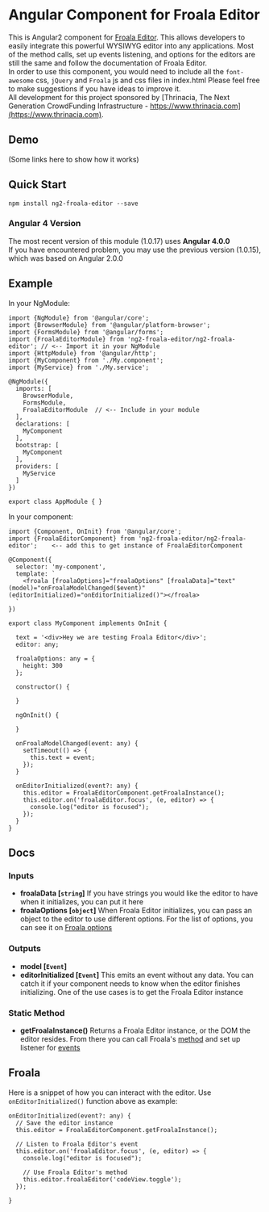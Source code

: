 # Angular Component for Froala Editor

This is Angular2 component for [Froala Editor](https://github.com/froala/wysiwyg-editor). This allows developers
to easily integrate this powerful WYSIWYG editor into any applications.
Most of the method calls, set up events listening, and options for the editors are still the same and follow the documentation of Froala Editor.  
In order to use this component, you would need to include all the `font-awesome` css, `jQuery` and `Froala` js and css files in index.html
Please feel free to make suggestions if you have ideas to improve it.  
All development for this project sponsored by [Thrinacia, The Next Generation CrowdFunding Infrastructure - https://www.thrinacia.com](https://www.thrinacia.com).

## Demo

(Some links here to show how it works)

## Quick Start

```
npm install ng2-froala-editor --save
```

### Angular 4 Version

The most recent version of this module (1.0.17) uses **Angular 4.0.0**  
If you have encountered problem, you may use the previous version (1.0.15), which was based on Angular 2.0.0

## Example

In your NgModule:

```
import {NgModule} from '@angular/core';
import {BrowserModule} from '@angular/platform-browser';
import {FormsModule} from '@angular/forms';
import {FroalaEditorModule} from 'ng2-froala-editor/ng2-froala-editor'; // <-- Import it in your NgModule
import {HttpModule} from '@angular/http';
import {MyComponent} from './My.component';
import {MyService} from './My.service';

@NgModule({
  imports: [
    BrowserModule,
    FormsModule,
    FroalaEditorModule  // <-- Include in your module
  ],
  declarations: [
    MyComponent
  ],
  bootstrap: [
    MyComponent
  ],
  providers: [
    MyService
  ]
})

export class AppModule { }
```

In your component:
```
import {Component, OnInit} from '@angular/core';
import {FroalaEditorComponent} from 'ng2-froala-editor/ng2-froala-editor';    <-- add this to get instance of FroalaEditorComponent

@Component({
  selector: 'my-component',
  template: `
    <froala [froalaOptions]="froalaOptions" [froalaData]="text" (model)="onFroalaModelChanged($event)" (editorInitialized)="onEditorInitialized()"></froala>
  `
})

export class MyComponent implements OnInit {

  text = '<div>Hey we are testing Froala Editor</div>';
  editor: any;

  froalaOptions: any = {
    height: 300
  };

  constructor() {

  }

  ngOnInit() {

  }

  onFroalaModelChanged(event: any) {
    setTimeout(() => {
      this.text = event;
    });
  }

  onEditorInitialized(event?: any) {
    this.editor = FroalaEditorComponent.getFroalaInstance();
    this.editor.on('froalaEditor.focus', (e, editor) => {
      console.log("editor is focused");
    });
  }
}
```

## Docs

### Inputs
* **froalaData [`string`]** If you have strings you would like the editor to have when it initializes, you can put it here
* **froalaOptions [`object`]** When Froala Editor initializes, you can pass an object to the editor to use different options. 
For the list of options, you can see it on [Froala options](https://www.froala.com/wysiwyg-editor/docs/options)

### Outputs
* **model [`Event`]**
* **editorInitialized [`Event`]** This emits an event without any data. You can catch it if your component needs to know when the editor finishes initializing.
One of the use cases is to get the Froala Editor instance

### Static Method
* **getFroalaInstance()** Returns a Froala Editor instance, or the DOM the editor resides. From there you can call Froala's [method](https://www.froala.com/wysiwyg-editor/docs/methods) and set up listener for [events](https://www.froala.com/wysiwyg-editor/docs/events)

## Froala
Here is a snippet of how you can interact with the editor. 
Use `onEditorInitialized()` function above as example:
```
onEditorInitialized(event?: any) {
  // Save the editor instance
  this.editor = FroalaEditorComponent.getFroalaInstance();

  // Listen to Froala Editor's event
  this.editor.on('froalaEditor.focus', (e, editor) => {
    console.log("editor is focused");

    // Use Froala Editor's method
    this.editor.froalaEditor('codeView.toggle');
  });

}
```